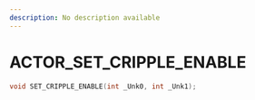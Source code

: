 ```yaml
---
description: No description available 
---
```


# ACTOR\_SET_CRIPPLE_ENABLE

```cpp
void SET_CRIPPLE_ENABLE(int _Unk0, int _Unk1);
```